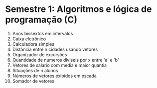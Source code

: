 # Semestre 1: Algoritmos e lógica de programação (C)

1. Anos bissextos em intervalos
2. Caixa eletrônico
3. Calculadora simples
4. Distância entre n cidades usando vetores
5. Organizador de excursões
6. Quantidade de numeros diviseis por x entre 'a' e 'b'
7. Vetores de salario com media e maior quantia
8. Situações de n alunos
9. Números de vetores exibidos em escada
10. Somador de vetores